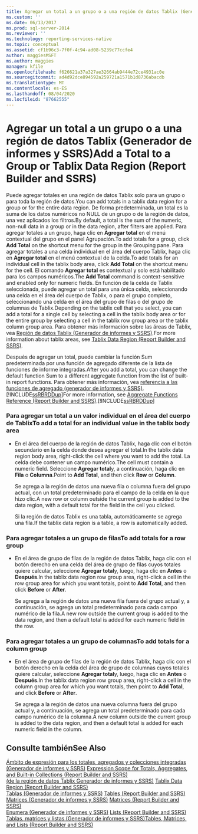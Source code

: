 ```yaml
---
title: Agregar un total a un grupo o a una región de datos Tablix (Generador de informes y SSRS) | Microsoft Docs
ms.custom: ''
ms.date: 06/13/2017
ms.prod: sql-server-2014
ms.reviewer: ''
ms.technology: reporting-services-native
ms.topic: conceptual
ms.assetid: cf1b96c3-7f0f-4c94-ad08-5239c77ccfe4
author: maggiesMSFT
ms.author: maggies
manager: kfile
ms.openlocfilehash: f626621a37a327ae32664ab9444e72ce4931ac0e
ms.sourcegitcommit: ad4d92dce894592a259721a1571b1d8736abacdb
ms.translationtype: MT
ms.contentlocale: es-ES
ms.lasthandoff: 08/04/2020
ms.locfileid: "87662555"
---
```

# <a name="add-a-total-to-a-group-or-tablix-data-region-report-builder-and-ssrs"></a><span data-ttu-id="05bcc-102">Agregar un total a un grupo o a una región de datos Tablix (Generador de informes y SSRS)</span><span class="sxs-lookup"><span data-stu-id="05bcc-102">Add a Total to a Group or Tablix Data Region (Report Builder and SSRS)</span></span>
  <span data-ttu-id="05bcc-103">Puede agregar totales en una región de datos Tablix solo para un grupo o para toda la región de datos.</span><span class="sxs-lookup"><span data-stu-id="05bcc-103">You can add totals in a tablix data region for a group or for the entire data region.</span></span> <span data-ttu-id="05bcc-104">De forma predeterminada, un total es la suma de los datos numéricos no NULL de un grupo o de la región de datos, una vez aplicados los filtros.</span><span class="sxs-lookup"><span data-stu-id="05bcc-104">By default, a total is the sum of the numeric, non-null data in a group or in the data region, after filters are applied.</span></span> <span data-ttu-id="05bcc-105">Para agregar totales a un grupo, haga clic en **Agregar total** en el menú contextual del grupo en el panel Agrupación.</span><span class="sxs-lookup"><span data-stu-id="05bcc-105">To add totals for a group, click **Add Total** on the shortcut menu for the group in the Grouping pane.</span></span> <span data-ttu-id="05bcc-106">Para agregar totales a una celda individual en el área del cuerpo Tablix, haga clic en **Agregar total** en el menú contextual de la celda.</span><span class="sxs-lookup"><span data-stu-id="05bcc-106">To add totals for an individual cell in the tablix body area, click **Add Total** on the shortcut menu for the cell.</span></span> <span data-ttu-id="05bcc-107">El comando **Agregar total** es contextual y solo está habilitado para los campos numéricos.</span><span class="sxs-lookup"><span data-stu-id="05bcc-107">The **Add Total** command is context-sensitive and enabled only for numeric fields.</span></span> <span data-ttu-id="05bcc-108">En función de la celda de Tablix seleccionada, puede agregar un total para una única celda, seleccionando una celda en el área del cuerpo de Tablix, o para el grupo completo, seleccionando una celda en el área del grupo de filas o del grupo de columnas de Tablix.</span><span class="sxs-lookup"><span data-stu-id="05bcc-108">Depending on the tablix cell that you select, you can add a total for a single cell by selecting a cell in the tablix body area or for the entire group by selecting a cell in the tablix row group area or the tablix column group area.</span></span> <span data-ttu-id="05bcc-109">Para obtener más información sobre las áreas de Tablix, vea [Región de datos Tablix &#40;Generador de informes y SSRS&#41;](../tablix-data-region-report-builder-and-ssrs.md).</span><span class="sxs-lookup"><span data-stu-id="05bcc-109">For more information about tablix areas, see [Tablix Data Region &#40;Report Builder and SSRS&#41;](../tablix-data-region-report-builder-and-ssrs.md).</span></span>  
  
 <span data-ttu-id="05bcc-110">Después de agregar un total, puede cambiar la función Sum predeterminada por una función de agregado diferente de la lista de funciones de informe integradas.</span><span class="sxs-lookup"><span data-stu-id="05bcc-110">After you add a total, you can change the default function Sum to a different aggregate function from the list of built-in report functions.</span></span> <span data-ttu-id="05bcc-111">Para obtener más información, vea [referencia a las funciones de agregado &#40;generador de informes y SSRS&#41;](report-builder-functions-aggregate-functions-reference.md).[!INCLUDE[ssRBRDDup](../../includes/ssrbrddup-md.md)]</span><span class="sxs-lookup"><span data-stu-id="05bcc-111">For more information, see [Aggregate Functions Reference &#40;Report Builder and SSRS&#41;](report-builder-functions-aggregate-functions-reference.md).[!INCLUDE[ssRBRDDup](../../includes/ssrbrddup-md.md)]</span></span>  
  
### <a name="to-add-a-total-for-an-individual-value-in-the-tablix-body-area"></a><span data-ttu-id="05bcc-112">Para agregar un total a un valor individual en el área del cuerpo de Tablix</span><span class="sxs-lookup"><span data-stu-id="05bcc-112">To add a total for an individual value in the tablix body area</span></span>  
  
-   <span data-ttu-id="05bcc-113">En el área del cuerpo de la región de datos Tablix, haga clic con el botón secundario en la celda donde desea agregar el total.</span><span class="sxs-lookup"><span data-stu-id="05bcc-113">In the tablix data region body area, right-click the cell where you want to add the total.</span></span> <span data-ttu-id="05bcc-114">La celda debe contener un campo numérico.</span><span class="sxs-lookup"><span data-stu-id="05bcc-114">The cell must contain a numeric field.</span></span> <span data-ttu-id="05bcc-115">Seleccione **Agregar total**y, a continuación, haga clic en **Fila** o **Columna**.</span><span class="sxs-lookup"><span data-stu-id="05bcc-115">Point to **Add Total**, and then click **Row** or **Column**.</span></span>  
  
     <span data-ttu-id="05bcc-116">Se agrega a la región de datos una nueva fila o columna fuera del grupo actual, con un total predeterminado para el campo de la celda en la que hizo clic.</span><span class="sxs-lookup"><span data-stu-id="05bcc-116">A new row or column outside the current group is added to the data region, with a default total for the field in the cell you clicked.</span></span>  
  
     <span data-ttu-id="05bcc-117">Si la región de datos Tablix es una tabla, automáticamente se agrega una fila.</span><span class="sxs-lookup"><span data-stu-id="05bcc-117">If the tablix data region is a table, a row is automatically added.</span></span>  
  
### <a name="to-add-totals-for-a-row-group"></a><span data-ttu-id="05bcc-118">Para agregar totales a un grupo de filas</span><span class="sxs-lookup"><span data-stu-id="05bcc-118">To add totals for a row group</span></span>  
  
-   <span data-ttu-id="05bcc-119">En el área de grupo de filas de la región de datos Tablix, haga clic con el botón derecho en una celda del área de grupo de filas cuyos totales quiere calcular, seleccione **Agregar total**y, luego, haga clic en **Antes** o **Después**.</span><span class="sxs-lookup"><span data-stu-id="05bcc-119">In the tablix data region row group area, right-click a cell in the row group area for which you want totals, point to **Add Total**, and then click **Before** or **After**.</span></span>  
  
     <span data-ttu-id="05bcc-120">Se agrega a la región de datos una nueva fila fuera del grupo actual y, a continuación, se agrega un total predeterminado para cada campo numérico de la fila.</span><span class="sxs-lookup"><span data-stu-id="05bcc-120">A new row outside the current group is added to the data region, and then a default total is added for each numeric field in the row.</span></span>  
  
### <a name="to-add-totals-for-a-column-group"></a><span data-ttu-id="05bcc-121">Para agregar totales a un grupo de columnas</span><span class="sxs-lookup"><span data-stu-id="05bcc-121">To add totals for a column group</span></span>  
  
-   <span data-ttu-id="05bcc-122">En el área de grupo de filas de la región de datos Tablix, haga clic con el botón derecho en la celda del área de grupo de columnas cuyos totales quiere calcular, seleccione **Agregar total**y, luego, haga clic en **Antes** o **Después**.</span><span class="sxs-lookup"><span data-stu-id="05bcc-122">In the tablix data region row group area, right-click a cell in the column group area for which you want totals, then point to **Add Total**, and click **Before** or **After**.</span></span>  
  
     <span data-ttu-id="05bcc-123">Se agrega a la región de datos una nueva columna fuera del grupo actual y, a continuación, se agrega un total predeterminado para cada campo numérico de la columna.</span><span class="sxs-lookup"><span data-stu-id="05bcc-123">A new column outside the current group is added to the data region, and then a default total is added for each numeric field in the column.</span></span>  
  
## <a name="see-also"></a><span data-ttu-id="05bcc-124">Consulte también</span><span class="sxs-lookup"><span data-stu-id="05bcc-124">See Also</span></span>  
 <span data-ttu-id="05bcc-125">[Ámbito de expresión para los totales, agregados y colecciones integradas &#40;Generador de informes y SSRS&#41;](expression-scope-for-totals-aggregates-and-built-in-collections.md) </span><span class="sxs-lookup"><span data-stu-id="05bcc-125">[Expression Scope for Totals, Aggregates, and Built-in Collections &#40;Report Builder and SSRS&#41;](expression-scope-for-totals-aggregates-and-built-in-collections.md) </span></span>  
 <span data-ttu-id="05bcc-126">[&#40;de la región de datos Tablix Generador de informes y SSRS&#41;](../tablix-data-region-report-builder-and-ssrs.md) </span><span class="sxs-lookup"><span data-stu-id="05bcc-126">[Tablix Data Region &#40;Report Builder and SSRS&#41;](../tablix-data-region-report-builder-and-ssrs.md) </span></span>  
 <span data-ttu-id="05bcc-127">[Tablas &#40;Generador de informes y SSRS&#41;](tables-report-builder-and-ssrs.md) </span><span class="sxs-lookup"><span data-stu-id="05bcc-127">[Tables &#40;Report Builder  and SSRS&#41;](tables-report-builder-and-ssrs.md) </span></span>  
 <span data-ttu-id="05bcc-128">[Matrices &#40;Generador de informes y SSRS&#41;](create-a-matrix-report-builder-and-ssrs.md) </span><span class="sxs-lookup"><span data-stu-id="05bcc-128">[Matrices &#40;Report Builder and SSRS&#41;](create-a-matrix-report-builder-and-ssrs.md) </span></span>  
 <span data-ttu-id="05bcc-129">[Enumera &#40;Generador de informes y SSRS&#41;](create-invoices-and-forms-with-lists-report-builder-and-ssrs.md) </span><span class="sxs-lookup"><span data-stu-id="05bcc-129">[Lists &#40;Report Builder and SSRS&#41;](create-invoices-and-forms-with-lists-report-builder-and-ssrs.md) </span></span>  
 [<span data-ttu-id="05bcc-130">Tablas, matrices y listas &#40;Generador de informes y SSRS&#41;</span><span class="sxs-lookup"><span data-stu-id="05bcc-130">Tables, Matrices, and Lists &#40;Report Builder and SSRS&#41;</span></span>](tables-matrices-and-lists-report-builder-and-ssrs.md)  
  
  
